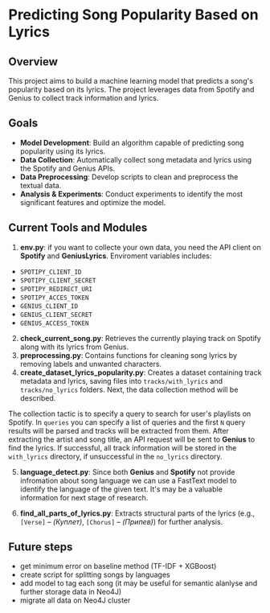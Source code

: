 # Predicting Song Popularity Based on Lyrics

## Overview
This project aims to build a machine learning model that predicts a song's popularity based on its lyrics. The project leverages data from Spotify and Genius to collect track information and lyrics.

## Goals
- **Model Development**: Build an algorithm capable of predicting song popularity using its lyrics.
- **Data Collection**: Automatically collect song metadata and lyrics using the Spotify and Genius APIs.
- **Data Preprocessing**: Develop scripts to clean and preprocess the textual data.
- **Analysis & Experiments**: Conduct experiments to identify the most significant features and optimize the model.

## Current Tools and Modules
1. **env.py**: if you want to collecte your own data, you need the API client on **Spotify** and **GeniusLyrics**. Enviroment variables includes:
- `SPOTIPY_CLIENT_ID`
- `SPOTIPY_CLIENT_SECRET`
- `SPOTIPY_REDIRECT_URI`
- `SPOTIPY_ACCES_TOKEN`
- `GENIUS_CLIENT_ID`
- `GENIUS_CLIENT_SECRET`
- `GENIUS_ACCESS_TOKEN`
2. **check_current_song.py**: Retrieves the currently playing track on Spotify along with its lyrics from Genius.
3. **preprocessing.py**: Contains functions for cleaning song lyrics by removing labels and unwanted characters.
4. **create_dataset_lyrics_popularity.py**: Creates a dataset containing track metadata and lyrics, saving files into `tracks/with_lyrics` and `tracks/no_lyrics` folders. Next, the data collection method will be described. 

The collection tactic is to specify a query to search for user's playlists on Spotify. In `queries` you can specify a list of queries and the first `N` query results will be parsed and tracks will be extracted from them. After extracting the artist and song title, an API request will be sent to **Genius** to find the lyrics. If successful, all track information will be stored in the `with_lyrics` directory, if unsuccessful in the `no_lyrics` directory.

5. **language_detect.py**: Since both **Genius** and **Spotify** not provide infromation about song language we can use a FastText model to identify the language of the given text. It's may be a valuable information for next stage of research.

6. **find_all_parts_of_lyrics.py**: Extracts structural parts of the lyrics (e.g., `[Verse]` – *(Куплет)*, `[Chorus]` – *(Припев)*) for further analysis.

## Future steps
- get minimum error on baseline method (TF-IDF + XGBoost)
- create script for splitting songs by languages
- add model to tag each song (it may be useful for semantic alanlyse and further storage data in Neo4J)
- migrate all data on Neo4J cluster